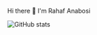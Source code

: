 Hi there 👋 I'm Rahaf Anabosi

![GitHub stats](https://github-readme-stats.vercel.app/api?username=RahafAnabosi&show_icons=true&theme=default)
